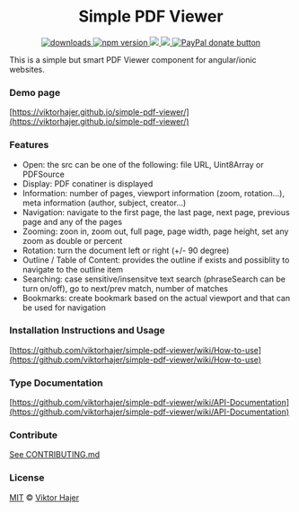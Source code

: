<h1 align="center">Simple PDF Viewer</h1>

<p align="center">
  <a href="https://www.npmjs.com/package/simple-pdf-viewer">
    <img src="https://img.shields.io/npm/dm/simple-pdf-viewer.svg?style=flat" alt="downloads">
  </a>
  <a href="https://badge.fury.io/js/simple-pdf-viewer">
    <img src="https://badge.fury.io/js/simple-pdf-viewer.svg" alt="npm version">
  </a>
  <a href="https://david-dm.org/viktorhajer/simple-pdf-viewer" title="dependencies status">
    <img src="https://david-dm.org/viktorhajer/simple-pdf-viewer/status.svg"/>
  </a>
  <a href="https://travis-ci.org/viktorhajer/simple-pdf-viewer" title="test">
    <img src="https://travis-ci.org/viktorhajer/simple-pdf-viewer.svg?branch=master"/>
  </a>
  <a href="https://www.paypal.me/viktorhajer" title="Donate to this project using Paypal">
    <img src="https://img.shields.io/badge/paypal-donate-green.svg" alt="PayPal donate button" />
  </a>
</p>

This is a simple but smart PDF Viewer component for angular/ionic websites. 

### Demo page
[https://viktorhajer.github.io/simple-pdf-viewer/](https://viktorhajer.github.io/simple-pdf-viewer/)

### Features

* Open: the src can be one of the following: file URL, Uint8Array or PDFSource
* Display: PDF conatiner is displayed
* Information: number of pages, viewport information (zoom, rotation...), meta information (author, subject, creator...)
* Navigation: navigate to the first page, the last page, next page, previous page and any of the pages
* Zooming: zoon in, zoom out, full page, page width, page height, set any zoom as double or percent
* Rotation: turn the document left or right (+/- 90 degree)
* Outline / Table of Content: provides the outline if exists and possiblity to navigate to the outline item
* Searching: case sensitive/insensitve text search (phraseSearch can be turn on/off), go to next/prev match, number of matches
* Bookmarks: create bookmark based on the actual viewport and that can be used for navigation

### Installation Instructions and Usage
[https://github.com/viktorhajer/simple-pdf-viewer/wiki/How-to-use](https://github.com/viktorhajer/simple-pdf-viewer/wiki/How-to-use)

### Type Documentation
[https://github.com/viktorhajer/simple-pdf-viewer/wiki/API-Documentation](https://github.com/viktorhajer/simple-pdf-viewer/wiki/API-Documentation)

### Contribute
[See CONTRIBUTING.md](CONTRIBUTING.md)

### License
[MIT](https://tldrlegal.com/license/mit-license) © [Viktor Hajer](https://github.com/viktorhajer)
